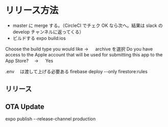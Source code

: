 # リリース方法

- master に merge する。（CircleCI でチェク OK なら次へ。結果は slack の develop チャンネルに返ってくる）
- ビルドする
  expo build:ios

Choose the build type you would like → 　 archive を選択
Do you have access to the Apple account that will be used for submitting this
app to the App Store?　 → 　 Yes

.env 　は渡して上げる必要ある
firebase deploy --only firestore:rules

## リリース

## OTA Update

expo publish --release-channel production
